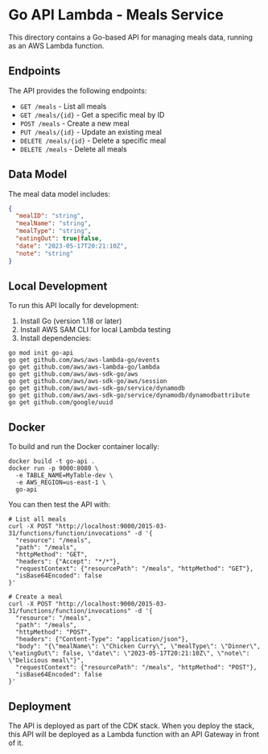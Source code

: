 # Go API Lambda - Meals Service

This directory contains a Go-based API for managing meals data, running as an AWS Lambda function.

## Endpoints

The API provides the following endpoints:

- `GET /meals` - List all meals
- `GET /meals/{id}` - Get a specific meal by ID
- `POST /meals` - Create a new meal
- `PUT /meals/{id}` - Update an existing meal
- `DELETE /meals/{id}` - Delete a specific meal
- `DELETE /meals` - Delete all meals

## Data Model

The meal data model includes:

```json
{
  "mealID": "string",
  "mealName": "string",
  "mealType": "string",
  "eatingOut": true|false,
  "date": "2023-05-17T20:21:10Z",
  "note": "string"
}
```

## Local Development

To run this API locally for development:

1. Install Go (version 1.18 or later)
2. Install AWS SAM CLI for local Lambda testing
3. Install dependencies:

```
go mod init go-api
go get github.com/aws/aws-lambda-go/events
go get github.com/aws/aws-lambda-go/lambda
go get github.com/aws/aws-sdk-go/aws
go get github.com/aws/aws-sdk-go/aws/session
go get github.com/aws/aws-sdk-go/service/dynamodb
go get github.com/aws/aws-sdk-go/service/dynamodb/dynamodbattribute
go get github.com/google/uuid
```

## Docker

To build and run the Docker container locally:

```
docker build -t go-api .
docker run -p 9000:8080 \
  -e TABLE_NAME=MyTable-dev \
  -e AWS_REGION=us-east-1 \
  go-api
```

You can then test the API with:

```
# List all meals
curl -X POST "http://localhost:9000/2015-03-31/functions/function/invocations" -d '{
  "resource": "/meals", 
  "path": "/meals", 
  "httpMethod": "GET", 
  "headers": {"Accept": "*/*"}, 
  "requestContext": {"resourcePath": "/meals", "httpMethod": "GET"}, 
  "isBase64Encoded": false
}'

# Create a meal
curl -X POST "http://localhost:9000/2015-03-31/functions/function/invocations" -d '{
  "resource": "/meals", 
  "path": "/meals", 
  "httpMethod": "POST", 
  "headers": {"Content-Type": "application/json"}, 
  "body": "{\"mealName\": \"Chicken Curry\", \"mealType\": \"Dinner\", \"eatingOut\": false, \"date\": \"2023-05-17T20:21:10Z\", \"note\": \"Delicious meal\"}", 
  "requestContext": {"resourcePath": "/meals", "httpMethod": "POST"}, 
  "isBase64Encoded": false
}'
```

## Deployment

The API is deployed as part of the CDK stack. When you deploy the stack, this API will be deployed as a Lambda function with an API Gateway in front of it. 